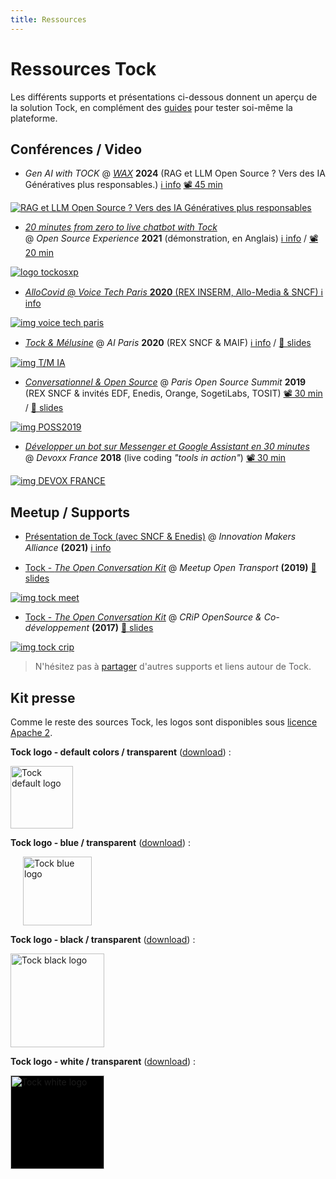 ```yaml
---
title: Ressources
---
```


# Ressources Tock

Les différents supports et présentations ci-dessous donnent un aperçu de la solution Tock, 
en complément des [guides](../../guides/studio)
 pour tester soi-même la plateforme.

## Conférences / Video

* _Gen AI with TOCK_ @ _[WAX](https://www.waxconf.fr/)_
  **2024** (RAG et LLM Open Source ? Vers des IA Génératives plus responsables.)
  [ℹ️ info](https://www.waxconf.fr/#:~:text=RAG%20et%20LLM%20Open%20Source%20%3F%20Vers%20des%20IA%20G%C3%A9n%C3%A9ratives%20plus%20responsables.)
  [📽️ 45 min](https://youtu.be/lYmUeYoVkwc)

[![RAG et LLM Open Source ? Vers des IA Génératives plus responsables](../img/0.jpg)](https://youtu.be/lYmUeYoVkwc)


* _[20 minutes from zero to live chatbot with Tock](https://www.youtube.com/watch?v=UsKkpYL7Hto)_  
  @ _Open Source Experience_ **2021** (démonstration, en Anglais)
  [ℹ️ info](https://www.opensource-experience.com/event/20-minutes-from-zero-to-live-chatbot-with-tock/) /
  [📽️ 20 min](https://www.youtube.com/watch?v=UsKkpYL7Hto)

<a href="https://www.youtube.com/watch?v=UsKkpYL7Hto"
target="tock_osxp">
![logo tockosxp](../img/tockosxp2021.png )

* _AlloCovid_ @ _Voice Tech Paris_
  **2020** (REX INSERM, Allo-Media & SNCF)
  [ℹ️ info](https://www.voicetechparis.com/conferences-2/)

<a href="https://www.voicetechparis.com/conferences-2/"
target="tock_voicetech">
![img voice tech paris](../img/voicetechparis2020.jpeg "Voice Tech Paris")
</a>

* _[Tock & Mélusine](https://fr.slideshare.net/FrancoisN0/tock-mlusine-rex-ia-open-source-aiparis-2020)_ @ _AI Paris_ 
**2020** (REX SNCF & MAIF)
[ℹ️ info](https://aiparis.fr/2020/les-conferences/) /
[🔳 slides](https://fr.slideshare.net/FrancoisN0/tock-mlusine-rex-ia-open-source-aiparis-2020)

<a href="https://fr.slideshare.net/FrancoisN0/tock-mlusine-rex-ia-open-source-aiparis-2020"
target="tock_aiparis">
![img T/M IA](../img/aiparis2020rex.jpg "Tock / Mélusine")
</a>

* _[Conversationnel & Open Source](https://www.youtube.com/watch?v=fTy6uit7Ejg)_ @ _Paris Open Source Summit_ **2019**  
(REX SNCF & invités EDF, Enedis, Orange, SogetiLabs, TOSIT)
[📽️ 30 min](https://www.youtube.com/watch?v=fTy6uit7Ejg) / 
[🔳 slides](https://fr.slideshare.net/FrancoisN0/conversational-ai-open-source-ossparis19)

<a href="https://www.youtube.com/watch?v=fTy6uit7Ejg"
target="tock_poss">
![img POSS2019](../img/POSS2019.jpeg "POSS 2019")
</a>

* _[Développer un bot sur Messenger et Google Assistant en 30 minutes](https://www.youtube.com/watch?v=K4q8ZHw9TuI)_  
@ _Devoxx France_ **2018** (live coding _"tools in action"_)
[📽️ 30 min](https://www.youtube.com/watch?v=K4q8ZHw9TuI)

<a href="https://www.youtube.com/watch?v=K4q8ZHw9TuI"
target="tock_devoxx">
![img DEVOX FRANCE](../img/hq720.webp "MEET UP ")
</a>


## Meetup / Supports

* [Présentation de Tock (avec SNCF & Enedis)](https://www.ima-dt.org/ima/event/detail.html/idConf/952)
  @ _Innovation Makers Alliance_ **(2021)**
  [ℹ️ info](https://www.ima-dt.org/ima/event/detail.html/idConf/952)

<a href="https://www.ima-dt.org/ima/event/detail.html/idConf/952"
target="tock_ima_01_2021">

</a>

* [Tock - _The Open Conversation Kit_](https://fr.slideshare.net/FrancoisN0/tock-the-open-conversation-kit-meetup-open-transport-161569957)
 @ _Meetup Open Transport_ **(2019)**
 [🔳 slides](https://fr.slideshare.net/FrancoisN0/tock-the-open-conversation-kit-meetup-open-transport-161569957)

<a href="https://fr.slideshare.net/FrancoisN0/tock-the-open-conversation-kit-meetup-open-transport-161569957"
target="tock_opentransport">
![img tock meet](../img/TOCKmeet.webp "TOCK MEET")
</a>

* [Tock - _The Open Conversation Kit_](https://fr.slideshare.net/FrancoisN0/tock-the-open-conversation-kit-crip-open-source)
 @ _CRiP OpenSource & Co-développement_ **(2017)**
 [🔳 slides](https://fr.slideshare.net/FrancoisN0/tock-the-open-conversation-kit-crip-open-source)

<a href="https://fr.slideshare.net/FrancoisN0/tock-the-open-conversation-kit-crip-open-source"
target="tock_crip">
![img tock crip](../img/TOCKCRIP.webp "TOCK CRIP")
</a>


> N'hésitez pas à [partager](../contact) d'autres supports et liens autour de Tock.

## Kit presse

Comme le reste des sources Tock, les logos sont disponibles sous [licence Apache 2](https://github.com/theopenconversationkit/tock/blob/master/LICENSE).

**Tock logo - default colors / transparent** (<a href="../../img/logo.svg" download="logo-default.svg">download</a>) :

<img alt="Tock default logo" src="../../img/logo.svg" style="width: 100px;">

**Tock logo - blue / transparent** (<a href="../../img/Logo_Tock_Blue.svg" download="logo-blue.svg">download</a>) :

<img alt="Tock blue logo" src="../../img/Logo_Tock_Blue.svg" style="width: 110px; margin-left: 20px;">

**Tock logo - black / transparent** (<a href="../../img/logo-black.svg" download="logo-black.svg">download</a>) :

<img alt="Tock black logo" src="../../img/logo-black.svg" style="width: 150px;">

**Tock logo - white / transparent** (<a href="../../img/Logo_Tock_White.svg" download="logo-white.svg">download</a>) :

<img alt="Tock white logo" src="../../img/Logo_Tock_White.svg" style="width: 150px; background-color: black;">
